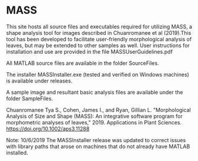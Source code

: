 # MASS

This site hosts all source files and executables required for utilizing MASS, a shape analysis tool for images described in Chuanromanee et al (2019).This tool has been developed to facilitate user-friendly morphological analysis of leaves, but may be extended to other samples as well. User instructions for installation and use are provided in the file MASSUserGuidelines.pdf

All MATLAB source files are available in the folder SourceFiles.

The installer MASSInstaller.exe (tested and verified on Windows machines) is available under releases.

A sample image and resultant basic analysis files are available under the folder SampleFiles.

Chuanromanee Tya S., Cohen, James I., and Ryan, Gillian L. "Morphological Analysis of Size and Shape (MASS): An integrative software program for morphometric analyses of leaves," 2019. Applications in Plant Sciences. https://doi.org/10.1002/aps3.11288

Note: 10/6/2019 The MASSInstaller release was updated to correct issues with library paths that arose on machines that do not already have MATLAB installed.
